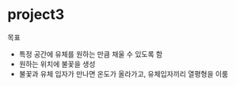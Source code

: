 # project3

목표
- 특정 공간에 유체를 원하는 만큼 채울 수 있도록 함
- 원하는 위치에 불꽃을 생성
- 불꽃과 유체 입자가 만나면 온도가 올라가고, 유체입자끼리 열평형을 이룸
